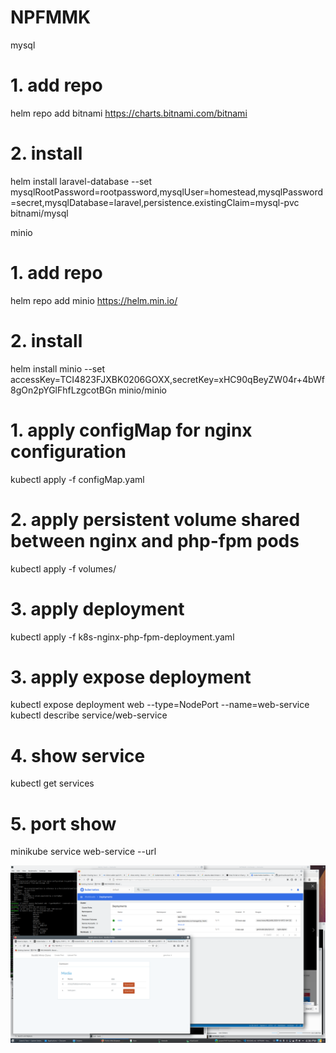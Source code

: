 # NPFMMK
mysql
# 1. add repo
helm repo add bitnami https://charts.bitnami.com/bitnami
# 2. install 
helm install laravel-database  --set mysqlRootPassword=rootpassword,mysqlUser=homestead,mysqlPassword=secret,mysqlDatabase=laravel,persistence.existingClaim=mysql-pvc bitnami/mysql 

minio
# 1. add repo
helm repo add minio https://helm.min.io/
# 2. install
helm install minio --set accessKey=TCI4823FJXBK0206GOXX,secretKey=xHC90qBeyZW04r+4bWf8gOn2pYGlFhfLzgcotBGn minio/minio

# 1. apply configMap for nginx configuration
kubectl apply -f configMap.yaml
# 2. apply persistent volume shared between nginx and php-fpm pods
kubectl apply -f volumes/
# 3. apply deployment
kubectl apply -f  k8s-nginx-php-fpm-deployment.yaml
# 3. apply expose deployment
kubectl expose deployment web --type=NodePort --name=web-service
kubectl describe service/web-service
# 4. show service
kubectl get services
# 5. port show
minikube service web-service --url


![Homepage Screenshot](./laravel-homepage.png)